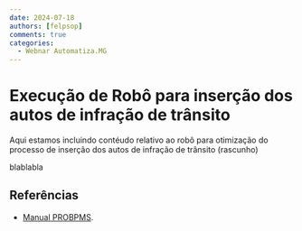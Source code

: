 ```yaml
---
date: 2024-07-18
authors: [felpsop]
comments: true
categories:
  - Webnar Automatiza.MG
---
```


# Execução de Robô para inserção dos autos de infração de trânsito

Aqui estamos incluindo contéudo relativo ao robô para otimização do processo de inserção dos autos de infração de trânsito (rascunho)

<!-- more -->
blablabla


## Referências

- [Manual PROBPMS](https://drive.google.com/file/d/1ZpKn_5aSfBpPruMVZUnVwDu8Peoxq3tz/view?usp=sharing).
